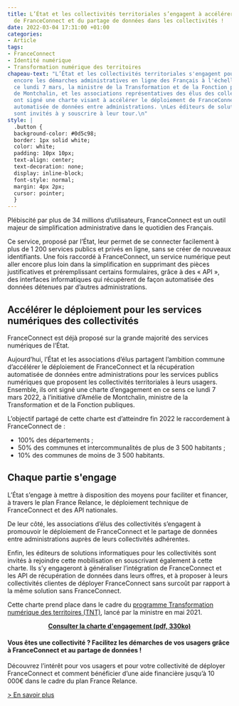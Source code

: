 ```yaml
---
title: L’État et les collectivités territoriales s’engagent à accélérer le déploiement
  de FranceConnect et du partage de données dans les collectivités !
date: 2022-03-04 17:31:00 +01:00
categories:
- Article
tags:
- FranceConnect
- Identité numérique
- Transformation numérique des territoires
chapeau-text: "L’État et les collectivités territoriales s'engagent pour simplifier
  encore les démarches administratives en ligne des Français à l'échelle locale. Ensemble,
  ce lundi 7 mars, la ministre de la Transformation et de la Fonction publiques, Amélie
  de Montchalin, et les associations représentatives des élus des collectivités territoriales
  ont signé une charte visant à accélérer le déploiement de FranceConnect et la récupération
  automatisée de données entre administrations. \nLes éditeurs de solutions informatiques
  sont invités à y souscrire à leur tour.\n"
style: |
  .button {
  background-color: #0d5c98;
  border: 1px solid white;
  color: white;
  padding: 10px 10px;
  text-align: center;
  text-decoration: none;
  display: inline-block;
  font-style: normal;
  margin: 4px 2px;
  cursor: pointer;
  }
---
```


Plébiscité par plus de 34 millions d’utilisateurs, FranceConnect est un outil majeur de simplification administrative dans le quotidien des Français.

Ce service, proposé par l’État, leur permet de se connecter facilement à plus de 1 200 services publics et privés en ligne, sans se créer de nouveaux identifiants. Une fois raccordé à FranceConnect, un service numérique peut aller encore plus loin dans la simplification en supprimant des pièces justificatives et préremplissant certains formulaires, grâce à des « API », des interfaces informatiques qui récupèrent de façon automatisée des données détenues par d’autres administrations.

## Accélérer le déploiement pour les services numériques des collectivités
FranceConnect est déjà proposé sur la grande majorité des services numériques de l’État. 

Aujourd’hui, l’État et les associations d’élus partagent l’ambition commune d’accélérer le déploiement de FranceConnect et la récupération automatisée de données entre administrations pour les services publics numériques que proposent les collectivités territoriales à leurs usagers. 
Ensemble, ils ont signé une charte d’engagement en ce sens ce lundi 7 mars 2022, à l’initiative d’Amélie de Montchalin, ministre de la Transformation et de la Fonction publiques.

L’objectif partagé de cette charte est d’atteindre fin 2022 le raccordement à FranceConnect de :
* 100% des départements ;
* 50% des communes et intercommunalités de plus de 3 500 habitants ;
* 10% des communes de moins de 3 500 habitants.

## Chaque partie s'engage

L’État s’engage à mettre à disposition des moyens pour faciliter et financer, à travers le plan France Relance, le déploiement technique de FranceConnect et des API nationales. 

De leur côté, les associations d’élus des collectivités s’engagent à promouvoir le déploiement de FranceConnect et le partage de données entre administrations auprès de leurs collectivités adhérentes. 

Enfin, les éditeurs de solutions informatiques pour les collectivités sont invités à rejoindre cette mobilisation en souscrivant également à cette charte. Ils s’y engageront à généraliser l’intégration de FranceConnect et les API de récupération de données dans leurs offres, et à proposer à leurs collectivités clientes de déployer FranceConnect sans surcoût par rapport à la même solution sans FranceConnect. 

Cette charte prend place dans le cadre du [programme Transformation numérique des territoires (TNT)](/services/tnt/), lancé par la ministre en mai 2021.

<div align="center">
<a href="/uploads/Charte_engagement_FranceConnect-API.pdf" class="button" alt="Consulter la charte d'engagement (pdf, 330ko)"><b>Consulter la charte d'engagement (pdf, 330ko)</b></a>
</div>

<div class="encadre noir" style="margin-bottom:40px"><p style="margin-top: 20px; margin-bottom: 10px;"><h4>Vous êtes une collectivité ? Facilitez les démarches de vos usagers grâce à FranceConnect et au partage de données !</h4>
<p>Découvrez l’intérêt pour vos usagers et pour votre collectivité de déployer FranceConnect et comment bénéficier d’une aide financière jusqu’à 10 000€ dans le cadre du plan France Relance.</p>
<a href="/services/tnt/franceconnect/">> En savoir plus </a>
</div>